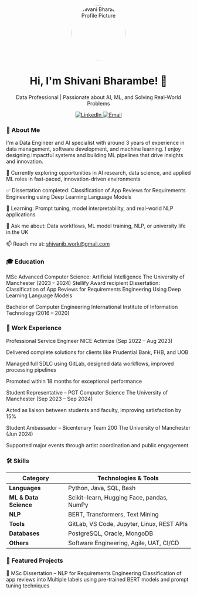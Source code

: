 <div align="center"> <img src="https://via.placeholder.com/150" alt="Shivani Bharambe Profile Picture" width="150" style="border-radius:50%"/> <h1>Hi, I'm Shivani Bharambe! 👋</h1> <p>Data Professional | Passionate about AI, ML, and Solving Real-World Problems</p> <a href="https://linkedin.com/in/shivani-bharambe"> <img src="https://img.shields.io/badge/LinkedIn-0077B5?style=flat&logo=linkedin&logoColor=white" alt="LinkedIn"/> </a> <a href="mailto:shivanib.work@gmail.com"> <img src="https://img.shields.io/badge/Email-D14836?style=flat&logo=gmail&logoColor=white" alt="Email"/> </a> </div>

### 🚀 About Me

I'm a Data Engineer and AI specialist with around 3 years of experience in data management, software development, and machine learning. I enjoy designing impactful systems and building ML pipelines that drive insights and innovation.

🔭 Currently exploring opportunities in AI research, data science, and applied ML roles in fast-paced, innovation-driven environments

✅ Dissertation completed: Classification of App Reviews for Requirements Engineering using Deep Learning Language Models

🌱 Learning: Prompt tuning, model interpretability, and real-world NLP applications

💬 Ask me about: Data workflows, ML model training, NLP, or university life in the UK

📫 Reach me at: shivanib.work@gmail.com

### 🎓 Education

MSc Advanced Computer Science: Artificial Intelligence
The University of Manchester (2023 – 2024)
Stellify Award recipient
Dissertation: Classification of App Reviews for Requirements Engineering Using Deep Learning Language Models

Bachelor of Computer Engineering
International Institute of Information Technology (2016 – 2020)

### 💼 Work Experience

Professional Service Engineer
NICE Actimize (Sep 2022 – Aug 2023)

Delivered complete solutions for clients like Prudential Bank, FHB, and UOB

Managed full SDLC using GitLab, designed data workflows, improved processing pipelines

Promoted within 18 months for exceptional performance

Student Representative – PGT Computer Science
The University of Manchester (Sep 2023 – Sep 2024)

Acted as liaison between students and faculty, improving satisfaction by 15%

Student Ambassador – Bicentenary Team 200
The University of Manchester (Jun 2024)

Supported major events through artist coordination and public engagement

### 🛠️ Skills
| **Category**          | **Technologies & Tools**                   |
| --------------------- | ------------------------------------------ |
| **Languages**         | Python, Java, SQL, Bash                    |
| **ML & Data Science** | Scikit-learn, Hugging Face, pandas, NumPy  |
| **NLP**               | BERT, Transformers, Text Mining            |
| **Tools**             | GitLab, VS Code, Jupyter, Linux, REST APIs |
| **Databases**         | PostgreSQL, Oracle, MongoDB                |
| **Others**            | Software Engineering, Agile, UAT, CI/CD    |



### 📂 Featured Projects

📄 MSc Dissertation – NLP for Requirements Engineering
Classification of app reviews into Multiple labels using pre-trained BERT models and prompt tuning techniques


